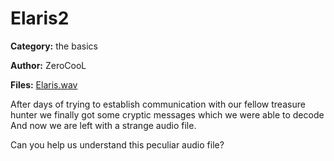 # Elaris2
**Category:** the basics

**Author:** ZeroCooL

**Files:** [Elaris.wav](./chal/Elaris.wav)

After days of trying to establish communication with our fellow treasure hunter we finally got some cryptic messages which we were able to decode
And now we are left with a strange audio file. 

Can you help us understand this peculiar audio file?
